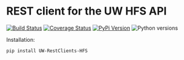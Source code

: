 # REST client for the UW HFS API

[![Build Status](https://github.com/uw-it-aca/uw-restclients-hfs/workflows/tests/badge.svg)](https://github.com/uw-it-aca/uw-restclients-hfs/actions)
[![Coverage Status](https://coveralls.io/repos/uw-it-aca/uw-restclients-hfs/badge.svg?branch=main)](https://coveralls.io/r/uw-it-aca/uw-restclients-hfs?branch=main)
[![PyPi Version](https://img.shields.io/pypi/v/uw-restclients-hfs.svg)](https://pypi.python.org/pypi/uw-restclients-hfs)
![Python versions](https://img.shields.io/badge/python-3.12-blue.svg)


Installation:

    pip install UW-RestClients-HFS
